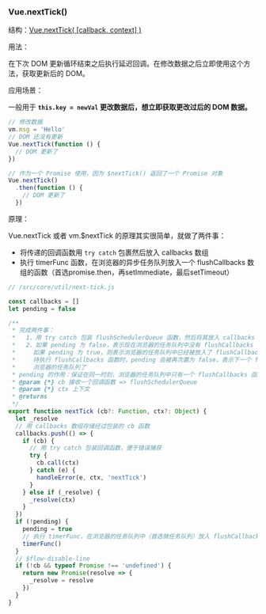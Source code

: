 ### Vue.nextTick()

结构：[Vue.nextTick( [callback, context] )](https://cn.vuejs.org/v2/api/#Vue-nextTick)

用法：

在下次 DOM 更新循环结束之后执行延迟回调。在修改数据之后立即使用这个方法，获取更新后的 DOM。

应用场景：

一般用于 **`this.key = newVal` 更改数据后，想立即获取更改过后的 DOM 数据。**

```javascript
// 修改数据
vm.msg = 'Hello'
// DOM 还没有更新
Vue.nextTick(function () {
  // DOM 更新了
})

// 作为一个 Promise 使用，因为 $nextTick() 返回了一个 Promise 对象
Vue.nextTick()
  .then(function () {
    // DOM 更新了
  })
```

原理：

Vue.nextTick 或者 vm.$nextTick 的原理其实很简单，就做了两件事：

- 将传递的回调函数用 `try catch` 包裹然后放入 callbacks 数组
- 执行 timerFunc 函数，在浏览器的异步任务队列放入一个 flushCallbacks 数组的函数（首选promise.then，再setImmediate，最后setTimeout）

```javascript
// /src/core/util/next-tick.js

const callbacks = []
let pending = false

/**
 * 完成两件事：
 *   1、用 try catch 包装 flushSchedulerQueue 函数，然后将其放入 callbacks 数组
 *   2、如果 pending 为 false，表示现在浏览器的任务队列中没有 flushCallbacks 函数
 *     如果 pending 为 true，则表示浏览器的任务队列中已经被放入了 flushCallbacks 函数，
 *     待执行 flushCallbacks 函数时，pending 会被再次置为 false，表示下一个 flushCallbacks 函数可以进入
 *     浏览器的任务队列了
 * pending 的作用：保证在同一时刻，浏览器的任务队列中只有一个 flushCallbacks 函数
 * @param {*} cb 接收一个回调函数 => flushSchedulerQueue
 * @param {*} ctx 上下文
 * @returns 
 */
export function nextTick (cb?: Function, ctx?: Object) {
  let _resolve
  // 用 callbacks 数组存储经过包装的 cb 函数
  callbacks.push(() => {
    if (cb) {
      // 用 try catch 包装回调函数，便于错误捕获
      try {
        cb.call(ctx)
      } catch (e) {
        handleError(e, ctx, 'nextTick')
      }
    } else if (_resolve) {
      _resolve(ctx)
    }
  })
  if (!pending) {
    pending = true
    // 执行 timerFunc，在浏览器的任务队列中（首选微任务队列）放入 flushCallbacks 函数
    timerFunc()
  }
  // $flow-disable-line
  if (!cb && typeof Promise !== 'undefined') {
    return new Promise(resolve => {
      _resolve = resolve
    })
  }
}
```